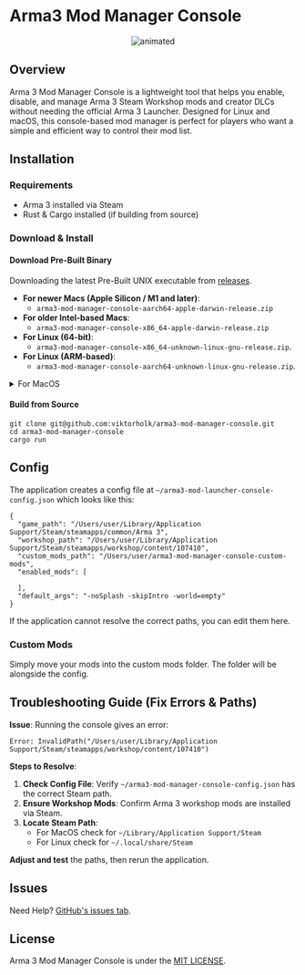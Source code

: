 # Arma3 Mod Manager Console

<p align="center">
  <img src="https://github.com/user-attachments/assets/f5f58180-e5f4-4442-a448-c60f81df907d" alt="animated" />
</p>

## Overview

Arma 3 Mod Manager Console is a lightweight tool that helps you enable, disable, and manage Arma 3 Steam Workshop mods and creator DLCs without needing the official Arma 3 Launcher. Designed for Linux and macOS, this console-based mod manager is perfect for players who want a simple and efficient way to control their mod list.

## Installation

### Requirements

- Arma 3 installed via Steam
- Rust & Cargo installed (if building from source)

### Download & Install
#### Download Pre-Built Binary

Downloading the latest Pre-Built UNIX executable from [releases](https://github.com/viktorholk/arma3-mod-manager-console/releases).

- **For newer Macs (Apple Silicon / M1 and later)**:
  - `arma3-mod-manager-console-aarch64-apple-darwin-release.zip`
- **For older Intel-based Macs**:
  - `arma3-mod-manager-console-x86_64-apple-darwin-release.zip`
- **For Linux (64-bit)**:
  - `arma3-mod-manager-console-x86_64-unknown-linux-gnu-release.zip`.
- **For Linux (ARM-based)**:
  - `arma3-mod-manager-console-aarch64-unknown-linux-gnu-release.zip`.


<details><summary>For MacOS</summary>

On MacOS, you may be greeted with a security warning.
Go to Settings > Privary & Security > Security
and press Open Anyway

![image](https://github.com/user-attachments/assets/966592ac-b40a-439e-b793-70fc42070ccd)


![image](https://github.com/user-attachments/assets/6d58efce-6dff-41f9-b790-7839c2a15a36)

</details>

#### Build from Source
````
git clone git@github.com:viktorholk/arma3-mod-manager-console.git
cd arma3-mod-manager-console
cargo run
````

## Config
The application creates a config file at `~/arma3-mod-launcher-console-config.json` which looks like this:

````
{
  "game_path": "/Users/user/Library/Application Support/Steam/steamapps/common/Arma 3",
  "workshop_path": "/Users/user/Library/Application Support/Steam/steamapps/workshop/content/107410",
  "custom_mods_path": "/Users/user/arma3-mod-manager-console-custom-mods",
  "enabled_mods": [
    
  ],
  "default_args": "-noSplash -skipIntro -world=empty"
}
````

If the application cannot resolve the correct paths, you can edit them here.

### Custom Mods

Simply move your mods into the custom mods folder. The folder will be alongside the config.

## Troubleshooting Guide (Fix Errors & Paths)

**Issue**: Running the console gives an error: 

`Error: InvalidPath("/Users/user/Library/Application Support/Steam/steamapps/workshop/content/107410")`

**Steps to Resolve**:
1. **Check Config File**: Verify `~/arma3-mod-manager-console-config.json` has the correct Steam path.
2. **Ensure Workshop Mods**: Confirm Arma 3 workshop mods are installed via Steam.
3. **Locate Steam Path**:
   - For MacOS check for `~/Library/Application Support/Steam`
   - For Linux check for  `~/.local/share/Steam`

**Adjust and test** the paths, then rerun the application.

## Issues
Need Help? [GitHub's issues tab](https://github.com/viktorholk/script-interactor/issues).

## License
Arma 3 Mod Manager Console is under the [MIT LICENSE](LICENSE).
